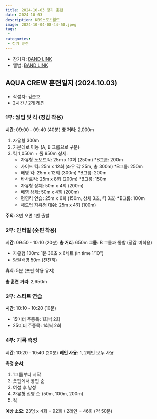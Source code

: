 ```yaml
---
title: 2024-10-03 정기 훈련
date: 2024-10-03
description: KBS스포츠월드
image: 2024-10-04-08-44-58.jpeg
tags:
 - 
categories:
 - 정기 훈련
---
```


- 참가자: [BAND LINK](https://band.us/band/93484357/schedule/4%2F93484357%2F496821791%2F19700101)
- 앨범: [BAND LINK](https://band.us/band/93484357/album/82302668)

## AQUA CREW 훈련일지 (2024.10.03)

- 작성자: 김춘호
- 2시간 / 2개 레인

### 1부: 웜업 및 킥 (장갑 착용)
**시간**: 09:00 - 09:40 (40분)
**총 거리**: 2,000m

1. 자유형 300m
2. 가운데로 이동 (A, B 그룹으로 구분)
3. 킥 1,050m + 풀 950m 상세:
   - 자유형 노보드킥: 25m x 10회 (250m) *B그룹: 200m
   - 사이드 킥: 25m x 12회 (좌우 각 25m, 총 300m) *B그룹: 250m
   - 배영 킥: 25m x 12회 (300m) *B그룹: 200m
   - 바사로킥: 25m x 8회 (200m) *B그룹: 150m
   - 자유형 상체: 50m x 4회 (200m)
   - 배영 상체: 50m x 4회 (200m)
   - 평영킥 연습: 25m x 6회 (150m, 상체 3초, 킥 3초) *B그룹: 100m
   - 헤드업 자유형 대쉬: 25m x 4회 (100m)

**주의**: 3번 오면 1번 출발

### 2부: 인터벌 (숏핀 착용)
**시간**: 09:50 - 10:10 (20분)
**총 거리**: 650m
**그룹**: B 그룹과 통합 (장갑 미착용)

- 자유형 100m: 1분 30초 x 6세트 (in time 1'10")
- 양팔배영 50m (천천히)

**휴식**: 5분 (숏핀 착용 유지)

**총 훈련 거리**: 2,650m

### 3부: 스타트 연습
**시간**: 10:10 - 10:20 (10분)

- 15미터 주종목: 1회씩 2회
- 25미터 주종목: 1회씩 2회

### 4부: 기록 측정
**시간**: 10:20 - 10:40 (20분)
**레인 사용**: 1, 2레인 모두 사용

**측정 순서**:
1. 1그룹부터 시작
2. 숏핀에서 롱핀 순
3. 여성 후 남성
4. 자유형 접영 순 (50m, 100m, 200m)
5. 킥

**예상 소요**: 23명 x 4회 = 92회 / 2레인 = 46회 (약 50분)